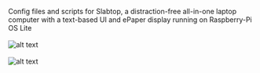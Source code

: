 Config files and scripts for Slabtop, a distraction-free all-in-one laptop computer with a text-based UI and ePaper display running on Raspberry-Pi OS Lite <br><br>![alt text](https://freedomvessel.blog/images/slabtoptop.png)<br><br>![alt text](https://freedomvessel.blog/images/slabtopside.png)
